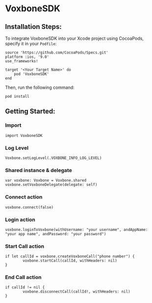 # VoxboneSDK

## Installation Steps:

To integrate VoxboneSDK into your Xcode project using CocoaPods, specify it in your `Podfile`:
```
source 'https://github.com/CocoaPods/Specs.git'
platform :ios, '9.0'
use_frameworks!

target '<Your Target Name>' do
    pod 'VoxboneSDK'
end
```
Then, run the following command:
```
pod install
```

## Getting Started:

### Import
```
import VoxboneSDK
```

### Log Level
```
Voxbone.setLogLevel(.VOXBONE_INFO_LOG_LEVEL)
```

### Shared instance & delegate
```
var voxbone: Voxbone = Voxbone.shared
voxbone.setVoxboneDelegate(delegate: self)
```

### Connect action
```
voxbone.connect(false)
```

### Login action
```
voxbone.loginToVoxbone(withUsername: "your username", andAppName: "your app name", andPassword: "your password")
```

### Start Call action
```
if let callId = voxbone.createVoxboneCall("phone number") {
        voxbone.startCall(callId, withHeaders: nil)
}
```

### End Call action
```
if callId != nil {
        voxbone.disconnectCall(callId!, withHeaders: nil)
}
```
